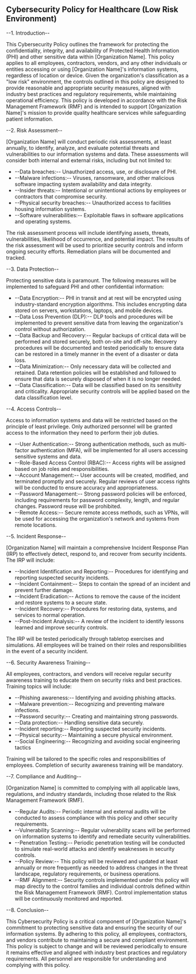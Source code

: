 ## Cybersecurity Policy for Healthcare (Low Risk Environment)

--1. Introduction--

This Cybersecurity Policy outlines the framework for protecting the confidentiality, integrity, and availability of Protected Health Information (PHI) and other sensitive data within [Organization Name]. This policy applies to all employees, contractors, vendors, and any other individuals or entities accessing or using [Organization Name]'s information systems, regardless of location or device. Given the organization's classification as a "low risk" environment, the controls outlined in this policy are designed to provide reasonable and appropriate security measures, aligned with industry best practices and regulatory requirements, while maintaining operational efficiency. This policy is developed in accordance with the Risk Management Framework (RMF) and is intended to support [Organization Name]'s mission to provide quality healthcare services while safeguarding patient information.

--2. Risk Assessment--

[Organization Name] will conduct periodic risk assessments, at least annually, to identify, analyze, and evaluate potential threats and vulnerabilities to our information systems and data. These assessments will consider both internal and external risks, including but not limited to:

-   --Data breaches:-- Unauthorized access, use, or disclosure of PHI.
-   --Malware infections:-- Viruses, ransomware, and other malicious software impacting system availability and data integrity.
-   --Insider threats:-- Intentional or unintentional actions by employees or contractors that compromise security.
-   --Physical security breaches:-- Unauthorized access to facilities housing information systems.
-   --Software vulnerabilities:-- Exploitable flaws in software applications and operating systems.

The risk assessment process will include identifying assets, threats, vulnerabilities, likelihood of occurrence, and potential impact. The results of the risk assessment will be used to prioritize security controls and inform ongoing security efforts. Remediation plans will be documented and tracked.

--3. Data Protection--

Protecting sensitive data is paramount. The following measures will be implemented to safeguard PHI and other confidential information:

-   --Data Encryption:-- PHI in transit and at rest will be encrypted using industry-standard encryption algorithms. This includes encrypting data stored on servers, workstations, laptops, and mobile devices.
-   --Data Loss Prevention (DLP):-- DLP tools and procedures will be implemented to prevent sensitive data from leaving the organization's control without authorization.
-   --Data Backup and Recovery:-- Regular backups of critical data will be performed and stored securely, both on-site and off-site. Recovery procedures will be documented and tested periodically to ensure data can be restored in a timely manner in the event of a disaster or data loss.
-   --Data Minimization:-- Only necessary data will be collected and retained. Data retention policies will be established and followed to ensure that data is securely disposed of when it is no longer needed.
-   --Data Classification:-- Data will be classified based on its sensitivity and criticality. Appropriate security controls will be applied based on the data classification level.

--4. Access Controls--

Access to information systems and data will be restricted based on the principle of least privilege. Only authorized personnel will be granted access to the information they need to perform their job duties.

-   --User Authentication:-- Strong authentication methods, such as multi-factor authentication (MFA), will be implemented for all users accessing sensitive systems and data.
-   --Role-Based Access Control (RBAC):-- Access rights will be assigned based on job roles and responsibilities.
-   --Account Management:-- User accounts will be created, modified, and terminated promptly and securely. Regular reviews of user access rights will be conducted to ensure accuracy and appropriateness.
-   --Password Management:-- Strong password policies will be enforced, including requirements for password complexity, length, and regular changes. Password reuse will be prohibited.
-   --Remote Access:-- Secure remote access methods, such as VPNs, will be used for accessing the organization's network and systems from remote locations.

--5. Incident Response--

[Organization Name] will maintain a comprehensive Incident Response Plan (IRP) to effectively detect, respond to, and recover from security incidents. The IRP will include:

-   --Incident Identification and Reporting:-- Procedures for identifying and reporting suspected security incidents.
-   --Incident Containment:-- Steps to contain the spread of an incident and prevent further damage.
-   --Incident Eradication:-- Actions to remove the cause of the incident and restore systems to a secure state.
-   --Incident Recovery:-- Procedures for restoring data, systems, and services to normal operation.
-   --Post-Incident Analysis:-- A review of the incident to identify lessons learned and improve security controls.

The IRP will be tested periodically through tabletop exercises and simulations. All employees will be trained on their roles and responsibilities in the event of a security incident.

--6. Security Awareness Training--

All employees, contractors, and vendors will receive regular security awareness training to educate them on security risks and best practices. Training topics will include:

-   --Phishing awareness:-- Identifying and avoiding phishing attacks.
-   --Malware prevention:-- Recognizing and preventing malware infections.
-   --Password security:-- Creating and maintaining strong passwords.
-   --Data protection:-- Handling sensitive data securely.
-   --Incident reporting:-- Reporting suspected security incidents.
-   --Physical security:-- Maintaining a secure physical environment.
-   --Social Engineering:-- Recognizing and avoiding social engineering tactics

Training will be tailored to the specific roles and responsibilities of employees. Completion of security awareness training will be mandatory.

--7. Compliance and Auditing--

[Organization Name] is committed to complying with all applicable laws, regulations, and industry standards, including those related to the Risk Management Framework (RMF).

-   --Regular Audits:-- Periodic internal and external audits will be conducted to assess compliance with this policy and other security requirements.
-   --Vulnerability Scanning:-- Regular vulnerability scans will be performed on information systems to identify and remediate security vulnerabilities.
-   --Penetration Testing:-- Periodic penetration testing will be conducted to simulate real-world attacks and identify weaknesses in security controls.
-   --Policy Review:-- This policy will be reviewed and updated at least annually or more frequently as needed to address changes in the threat landscape, regulatory requirements, or business operations.
-   --RMF Alignment:-- Security controls implemented under this policy will map directly to the control families and individual controls defined within the Risk Management Framework (RMF). Control implementation status will be continuously monitored and reported.

--8. Conclusion--

This Cybersecurity Policy is a critical component of [Organization Name]'s commitment to protecting sensitive data and ensuring the security of our information systems. By adhering to this policy, all employees, contractors, and vendors contribute to maintaining a secure and compliant environment. This policy is subject to change and will be reviewed periodically to ensure it remains effective and aligned with industry best practices and regulatory requirements. All personnel are responsible for understanding and complying with this policy.

